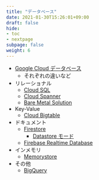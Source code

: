 ```yaml
---
title: "データベース"
date: 2021-01-30T15:26:01+09:00
draft: false
hide:
- toc
- nextpage
subpage: false
weight: 6
---
```


<!--more-->

- [Google Cloud データベース](https://cloud.google.com/products/databases)
    - それぞれの違いなど
- リレーショナル
    - [Cloud SQL](https://cloud.google.com/sql/docs)
    - [Cloud Spanner](https://cloud.google.com/spanner/docs)
    - [Bare Metal Solution](https://cloud.google.com/bare-metal/docs)
- Key-Value
    - [Cloud Bigtable](https://cloud.google.com/bigtable/docs)
- ドキュメント
    - [Firestore](https://cloud.google.com/firestore/docs)
        - [Datastore モード](https://cloud.google.com/datastore/docs?hl=ja)
    - [Firebase Realtime Database](https://firebase.google.com/products/realtime-database/)
- インメモリ
    - [Memorystore](https://cloud.google.com/memorystore/docs)
- その他
    - [BigQuery](https://cloud.google.com/bigquery/docs?hl=ja)